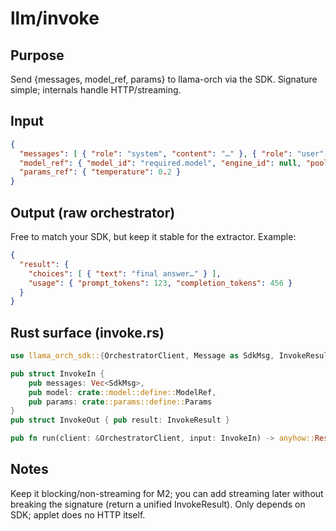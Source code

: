 # llm/invoke

## Purpose
Send {messages, model_ref, params} to llama-orch via the SDK. Signature simple; internals handle HTTP/streaming.

## Input
```json
{
  "messages": [ { "role": "system", "content": "…" }, { "role": "user", "content": "…" } ],
  "model_ref": { "model_id": "required.model", "engine_id": null, "pool_hint": null },
  "params_ref": { "temperature": 0.2 }
}
```

## Output (raw orchestrator)
Free to match your SDK, but keep it stable for the extractor. Example:
```json
{
  "result": {
    "choices": [ { "text": "final answer…" } ],
    "usage": { "prompt_tokens": 123, "completion_tokens": 456 }
  }
}
```

## Rust surface (invoke.rs)
```rust
use llama_orch_sdk::{OrchestratorClient, Message as SdkMsg, InvokeResult};

pub struct InvokeIn {
    pub messages: Vec<SdkMsg>,
    pub model: crate::model::define::ModelRef,
    pub params: crate::params::define::Params
}
pub struct InvokeOut { pub result: InvokeResult }

pub fn run(client: &OrchestratorClient, input: InvokeIn) -> anyhow::Result<InvokeOut>;
```

## Notes
Keep it blocking/non-streaming for M2; you can add streaming later without breaking the signature (return a unified InvokeResult).
Only depends on SDK; applet does no HTTP itself.
